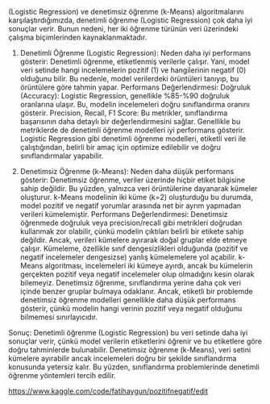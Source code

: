 (Logistic Regression) ve denetimsiz öğrenme (k-Means) algoritmalarını karşılaştırdığımızda, denetimli öğrenme (Logistic Regression) çok daha iyi sonuçlar verir. Bunun nedeni, her iki öğrenme türünün veri üzerindeki çalışma biçimlerinden kaynaklanmaktadır.

1. Denetimli Öğrenme (Logistic Regression):
Neden daha iyi performans gösterir: Denetimli öğrenme, etiketlenmiş verilerle çalışır. Yani, model veri setinde hangi incelemelerin pozitif (1) ve hangilerinin negatif (0) olduğunu bilir. Bu nedenle, model verilerdeki örüntüleri tanıyıp, bu örüntülere göre tahmin yapar.
Performans Değerlendirmesi:
Doğruluk (Accuracy): Logistic Regression, genellikle %85-%90 doğruluk oranlarına ulaşır. Bu, modelin incelemeleri doğru sınıflandırma oranını gösterir.
Precision, Recall, F1 Score: Bu metrikler, sınıflandırma başarısının daha detaylı bir değerlendirmesini sağlar. Genellikle bu metriklerde de denetimli öğrenme modelleri iyi performans gösterir.
Logistic Regression gibi denetimli öğrenme modelleri, etiketli veri ile çalıştığından, belirli bir amaç için optimize edilebilir ve doğru sınıflandırmalar yapabilir.

2. Denetimsiz Öğrenme (k-Means):
Neden daha düşük performans gösterir: Denetimsiz öğrenme, veriler üzerinde hiçbir etiket bilgisine sahip değildir. Bu yüzden, yalnızca veri örüntülerine dayanarak kümeler oluşturur. k-Means modelinin iki küme (k=2) oluşturduğu bu durumda, model pozitif ve negatif yorumlar arasında net bir ayrım yapmadan verileri kümelemiştir.
Performans Değerlendirmesi:
Denetimsiz öğrenmede doğruluk veya precision/recall gibi metrikleri doğrudan kullanmak zor olabilir, çünkü modelin çıktıları belirli bir etikete sahip değildir. Ancak, verileri kümelere ayırarak doğal gruplar elde etmeye çalışır.
Kümeleme, özellikle sınıf dengesizlikleri olduğunda (pozitif ve negatif incelemeler dengesizse) yanlış kümelemelere yol açabilir. k-Means algoritması, incelemeleri iki kümeye ayırdı, ancak bu kümelerin gerçekten pozitif veya negatif incelemeler olup olmadığını kesin olarak bilemeyiz.
Denetimsiz öğrenme, sınıflandırma yerine daha çok veri içinde benzer gruplar bulmaya odaklanır. Ancak, etiketli bir problemde denetimsiz öğrenme modelleri genellikle daha düşük performans gösterir, çünkü modelin hangi verinin pozitif veya negatif olduğunu bilmemesi sınırlayıcıdır.

Sonuç:
Denetimli öğrenme (Logistic Regression) bu veri setinde daha iyi sonuçlar verir, çünkü model verilerin etiketlerini öğrenir ve bu etiketlere göre doğru tahminlerde bulunabilir.
Denetimsiz öğrenme (k-Means), veri setini kümelere ayırabilir ancak incelemeleri doğru bir şekilde sınıflandırma konusunda yetersiz kalır. Bu yüzden, sınıflandırma problemlerinde denetimli öğrenme yöntemleri tercih edilir.


https://www.kaggle.com/code/fatihaygun/pozitifnegatif/edit
